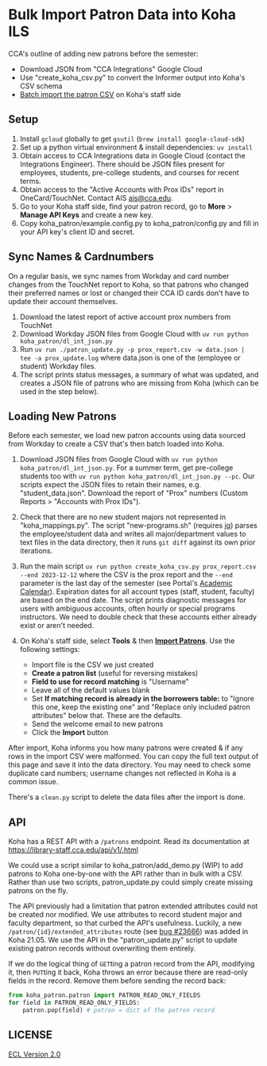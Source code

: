 # Bulk Import Patron Data into Koha ILS

CCA's outline of adding new patrons before the semester:

- Download JSON from "CCA Integrations" Google Cloud
- Use "create_koha_csv.py" to convert the Informer output into Koha's CSV schema
- [Batch import the patron CSV](https://library-staff.cca.edu/cgi-bin/koha/tools/import_borrowers.pl) on Koha's staff side

## Setup

1. Install `gcloud` globally to get `gsutil` (`brew install google-cloud-sdk`)
1. Set up a python virtual environment & install dependencies: `uv install`
1. Obtain access to CCA Integrations data in Google Cloud (contact the Integrations Engineer). There should be JSON files present for employees, students, pre-college students, and courses for recent terms.
1. Obtain access to the "Active Accounts with Prox IDs" report in OneCard/TouchNet. Contact AIS <ais@cca.edu>.
1. Go to your Koha staff side, find your patron record, go to **More** > **Manage API Keys** and create a new key.
1. Copy koha_patron/example.config.py to koha_patron/config.py and fill in your API key's client ID and secret.

## Sync Names & Cardnumbers

On a regular basis, we sync names from Workday and card number changes from the TouchNet report to Koha, so that patrons who changed their preferred names or lost or changed their CCA ID cards don't have to update their account themselves.

1. Download the latest report of active account prox numbers from TouchNet
1. Download Workday JSON files from Google Cloud with `uv run python koha_patron/dl_int_json.py`
1. Run `uv run ./patron_update.py -p prox_report.csv -w data.json | tee -a prox_update.log` where data.json is one of the (employee or student) Workday files.
1. The script prints status messages, a summary of what was updated, and creates a JSON file of patrons who are missing from Koha (which can be used in the step below).

## Loading New Patrons

Before each semester, we load new patron accounts using data sourced from Workday to create a CSV that's then batch loaded into Koha.

1. Download JSON files from Google Cloud with `uv run python koha_patron/dl_int_json.py`. For a summer term, get pre-college students too with `uv run python koha_patron/dl_int_json.py --pc`. Our scripts expect the JSON files to retain their names, e.g. "student_data.json". Download the report of "Prox" numbers (Custom Reports > "Accounts with Prox IDs").

1. Check that there are no new student majors not represented in "koha_mappings.py". The script "new-programs.sh" (requires [jq](https://stedolan.github.io/jq/)) parses the employee/student data and writes all major/department values to text files in the data directory, then it runs `git diff` against its own prior iterations.

1. Run the main script `uv run python create_koha_csv.py prox_report.csv --end 2023-12-12` where the CSV is the prox report and the `--end` parameter is the last day of the semester (see Portal's [Academic Calendar](https://portal.cca.edu/calendar)). Expiration dates for all account types (staff, student, faculty) are based on the end date. The script prints diagnostic messages for users with ambiguous accounts, often hourly or special programs instructors. We need to double check that these accounts either already exist or aren't needed.

1. On Koha's staff side, select **Tools** & then **[Import Patrons](https://library-staff.cca.edu/cgi-bin/koha/tools/import_borrowers.pl)**. Use the following settings:

    - Import file is the CSV we just created
    - **Create a patron list** (useful for reversing mistakes)
    - **Field to use for record matching** is "Username"
    - Leave all of the default values blank
    - Set **If matching record is already in the borrowers table:** to "Ignore this one, keep the existing one" and "Replace only included patron attributes" below that. These are the defaults.
    - Send the welcome email to new patrons
    - Click the **Import** button

After import, Koha informs you how many patrons were created & if any rows in the import CSV were malformed. You can copy the full text output of this page and save it into the data directory. You may need to check some duplicate card numbers; username changes not reflected in Koha is a common issue.

There's a `clean.py` script to delete the data files after the import is done.

## API

Koha has a REST API with a `/patrons` endpoint. Read its documentation at https://library-staff.cca.edu/api/v1/.html

We could use a script similar to koha_patron/add_demo.py (WIP) to add patrons to Koha one-by-one with the API rather than in bulk with a CSV. Rather than use two scripts, patron_update.py could simply create missing patrons on the fly.

The API previously had a limitation that patron extended attributes could not be created nor modified. We use attributes to record student major and faculty department, so that curbed the API's usefulness. Luckily, a new `/patron/{id}/extended_attributes` route (see [bug #23666](https://bugs.koha-community.org/bugzilla3/show_bug.cgi?id=23666)) was added in Koha 21.05. We use the API in the "patron_update.py" script to update existing patron records without overwriting them entirely.

If we do the logical thing of `GET`ting a patron record from the API, modifying it, then `PUT`ting it back, Koha throws an error because there are read-only fields in the record. Remove them before sending the record back:

```py
from koha_patron.patron import PATRON_READ_ONLY_FIELDS
for field in PATRON_READ_ONLY_FIELDS:
    patron.pop(field) # patron = dict of the patron record
```

## LICENSE

[ECL Version 2.0](https://opensource.org/licenses/ECL-2.0)

